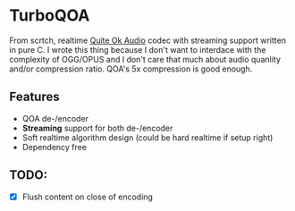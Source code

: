 # TurboQOA

From scrtch, realtime [Quite Ok Audio](https://qoaformat.org/) codec with streaming support written in pure C. I wrote this thing because I don't want to interdace with the complexity of OGG/OPUS and I don't care that much about audio quanlity and/or compression ratio. QOA's 5x compression is good enough.

## Features

* QOA de-/encoder
* **Streaming** support for both de-/encoder
* Soft realtime algorithm design (could be hard realtime if setup right)
* Dependency free

## TODO:

- [x] Flush content on close of encoding
